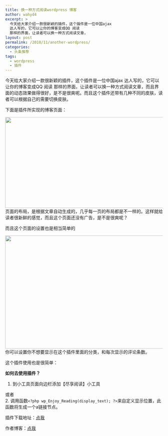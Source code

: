 ```yaml
---
title: 换一种方式阅读wordpress 博客
author: wahyd4
excerpt: >
  今天给大家介绍一款很新颖的插件，这个插件是一位中国ajax
  达人写的，它可以让你的博客变成QQ 阅读
  那样的界面，让读者可以换一种方式阅读文章，
layout: post
permalink: /2010/11/another-wordpress/
categories:
  - 头条推荐
tags:
  - wordpress
  - 插件
---
```

今天给大家介绍一款很新颖的插件，这个插件是一位中国ajax 达人写的，它可以让你的博客变成QQ 阅读 那样的界面，让读者可以换一种方式阅读文章，而且界面的动态效果做得很好，是不是很爽呢。而且这个插件还带有几种不同的皮肤，读者可以根据自己的需要切换皮肤。

下面是插件所实现的博客页面：

[<img class="aligncenter size-full wp-image-807" title="11-12-4_conew1" src="/images/2010/11/11-12-4_conew1.jpg" alt="" width="600" height="291" />][1]页面的布局，是根据文章自动生成的，几乎每一页的布局都是不一样的。这样就给读者很新鲜的感觉，而且这个页面还没有广告，是不是很爽呢？

而且这个页面的设置也是相当简单的

[<img class="aligncenter size-full wp-image-808" title="11-12-5_conew1" src="/images/2010/11/11-12-5_conew1.gif" alt="" width="652" height="362" />][2]你可以设置你不想要显示在这个插件里面的分类，和每次显示的评论条数。

这个插件使用也是很简单：

**如何去使用插件？**

1. 到小工具页面向边栏添加【尽享阅读】小工具

或者  
2. 调用函数`<?php wp_Enjoy_Reading(display_text); ?>`来自定义显示位置，此函数将生成一个a链接节点。

插件下载地址：<a href="http://www.qiqiboy.com/plugins/ " target="_blank">点我</a>

作者博客：<a href="http://www.qiqiboy.com" target="_blank">点我</a>

 [1]: /images/2010/11/11-12-4_conew1.jpg
 [2]: /images/2010/11/11-12-5_conew1.gif